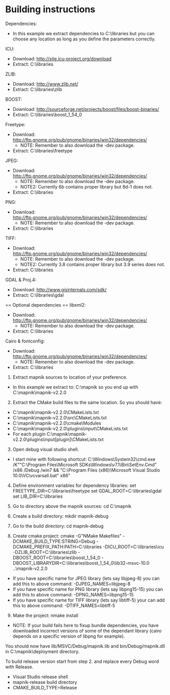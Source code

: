 Building instructions
============

Dependencies:
 * In this example we extract dependencies to C:\libraries but you can choose
   any location as long as you define the parameters correctly.

ICU:
 * Download: http://site.icu-project.org/download
 * Extract: C:\libraries
  
ZLIB:
 * Download: http://www.zlib.net/
 * Extract: C:\libraries\zlib

BOOST:
 * Download: http://sourceforge.net/projects/boost/files/boost-binaries/
 * Extract: C:\libraries\boost_1_54_0

Freetype:
 * Download: http://ftp.gnome.org/pub/gnome/binaries/win32/dependencies/
   * NOTE: Remember to also download the -dev package. 
 * Extract: C:\libraries\freetype

JPEG:
 * Download: http://ftp.gnome.org/pub/gnome/binaries/win32/dependencies/
   * NOTE: Remember to also download the -dev package.
   * NOTE2: Currently 6b contains proper library but 8d-1 does not.   
 * Extract: C:\libraries   

PNG:
 * Download: http://ftp.gnome.org/pub/gnome/binaries/win32/dependencies/
   * NOTE: Remember to also download the -dev package. 
 * Extract: C:\libraries

TIFF:
 * Download: http://ftp.gnome.org/pub/gnome/binaries/win32/dependencies/
   * NOTE: Remember to also download the -dev package.
   * NOTE2: Currently 3.8 contains proper library but 3.9 series does not.    
 * Extract: C:\libraries
 
GDAL & Proj.4:
 * Download: http://www.gisinternals.com/sdk/
 * Extract: C:\libraries\gdal

== Optional dependencies ==
libxml2:
 * Download: http://ftp.gnome.org/pub/gnome/binaries/win32/dependencies/
    * NOTE: Remember to also download the -dev package.
 * Extract: C:\libraries
   
Cairo & fontconfig:
 * Download: http://ftp.gnome.org/pub/gnome/binaries/win32/dependencies/
   * NOTE: Remember to also download the -dev package.
 * Extract: C:\libraries    


1. Extract mapnik sources to location of your preference.
 * In this example we extract to: C:\mapnik so you end up with C:\mapnik\mapnik-v2.2.0

2. Extract the CMake build files to the same location. So you should have:
 * C:\mapnik\mapnik-v2.2.0\CMakeLists.txt
 * C:\mapnik\mapnik-v2.2.0\src\CMakeLists.txt
 * C:\mapnik\mapnik-v2.2.0\cmake\Modules
 * C:\mapnik\mapnik-v2.2.0\plugins\input\CMakeLists.txt
 * For each plugin C:\mapnik\mapnik-v2.2.0\plugins\input\[plugin]\CMakeLists.txt

3. Open debug visual studio shell.
 * I start mine with following shortcut: C:\Windows\System32\cmd.exe /K""C:\Program Files\Microsoft SDKs\Windows\v7.1\Bin\SetEnv.Cmd" /x86 /Debug /win7 && "C:\Program Files (x86)\Microsoft Visual Studio 10.0\VC\vcvarsall.bat" x86"

4. Define environment variables for dependency libraries:
set FREETYPE_DIR=C:\libraries\freetype
set GDAL_ROOT=C:\libraries\gdal
set LIB_DIR=C:\libraries

5. Go to directory above the mapnik sources: cd C:\mapnik

6. Create a build directory: mkdir mapnik-debug

7. Go to the build directory: cd mapnik-debug

8. Create cmake project: cmake -G"NMake Makefiles" -DCMAKE_BUILD_TYPE:STRING=Debug -DCMAKE_PREFIX_PATH:PATH=C:\libraries -DICU_ROOT=C:\libraries\icu -DZLIB_ROOT=C:\libraries\zlib -DBOOST_ROOT=C:\libraries\boost_1_54_0 -DBOOST_LIBRARYDIR=C:\libraries\boost_1_54_0\lib32-msvc-10.0 ..\mapnik-v2.2.0
 * If you have specific name for JPEG library (lets say libjpeg-8) you can add this to above command: -DJPEG_NAMES=libjpeg-8
 * If you have specific name for PNG library (lets say libpng15-15) you can add this to above command: -DPNG_NAMES=libpng15-15
 * If you have specific name for TIFF library (lets say libtiff-5) your can add this to above command: -DTIFF_NAMES=libtiff-5

9. Make the project: nmake install
 * NOTE: If your build fails here to fixup bundle dependencies, you have downloaded incorrect versions of some of the dependant library (cairo depends on a specific version of libpng for example).

You should now have lib/MSVC/Debug/mapnik.lib and bin/Debug/mapnik.dll in C:\mapnik\deployment directory.

To build release version start from step 2. and replace every Debug word with Release.
 * Visual Studio release shell
 * mapnik-release build directory
 * CMAKE_BUILD_TYPE=Release
 